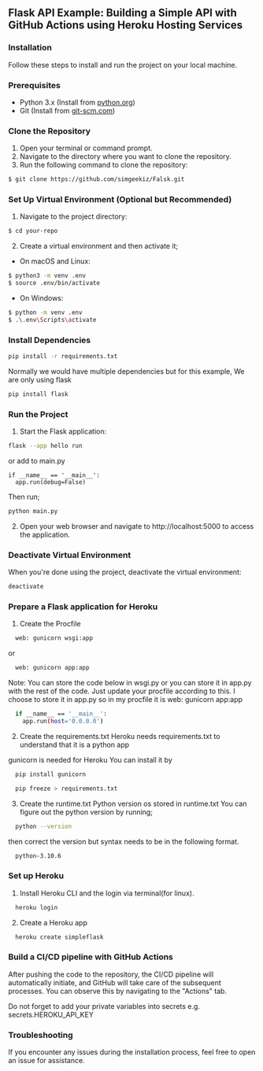 
## Flask API Example: Building a Simple API with GitHub Actions using Heroku Hosting Services

### Installation
Follow these steps to install and run the project on your local machine.

### Prerequisites

- Python 3.x (Install from [python.org](https://www.python.org/downloads/))
- Git (Install from [git-scm.com](https://git-scm.com/downloads))

### Clone the Repository

1. Open your terminal or command prompt.
2. Navigate to the directory where you want to clone the repository.
3. Run the following command to clone the repository:

  ```bash
  $ git clone https://github.com/simgeekiz/Falsk.git
  ```

### Set Up Virtual Environment (Optional but Recommended)

1. Navigate to the project directory:

  ```bash
  $ cd your-repo
  ```

2. Create a virtual environment and then activate it;

  - On macOS and Linux:
  ```bash
  $ python3 -m venv .env
  $ source .env/bin/activate
  ```

  - On Windows:
  ```bash
  $ python -m venv .env
  $ .\.env\Scripts\activate
  ```

### Install Dependencies

  ```bash
  pip install -r requirements.txt
  ```

  Normally we would have multiple dependencies but for this example, 
  We are only using flask
  
  ```bash
  pip install flask
  ```

### Run the Project

1. Start the Flask application:

  ```bash
  flask --app hello run
  ```

  or add to main.py
  ```
  if __name__ == '__main__':
    app.run(debug=False)
  ```
  Then run;
  ```bash
  python main.py
  ```

2. Open your web browser and navigate to http://localhost:5000 to access the application.

### Deactivate Virtual Environment

When you're done using the project, deactivate the virtual environment:
  ```bash
  deactivate
  ```

### Prepare a Flask application for Heroku
1. Create the Procfile
  ```bash
    web: gunicorn wsgi:app
  ```
  or
  ```bash
    web: gunicorn app:app
  ```
  Note: You can store the code below in wsgi.py or you can store it in app.py with the rest of the code. Just update your procfile according to this. I choose to store it in app.py so in my procfile it is web: gunicorn app:app
  
  ```bash
    if __name__ == '__main__':
      app.run(host='0.0.0.0')
  ```
  
2. Create the requirements.txt 
  Heroku needs requirements.txt to understand that it is a python app

  gunicorn is needed for Heroku 
  You can install it by 
  ```bash
    pip install gunicorn
  ```

  ```bash
    pip freeze > requirements.txt
  ```

3. Create the runtime.txt
  Python version os stored in runtime.txt
  You can figure out the python version by running;
  ```bash
    python --version
  ```
  then correct the version but syntax needs to be in the following format.

  ```bash
    python-3.10.6
  ```

### Set up Heroku

1. Install Heroku CLI and the login via terminal(for linux).

  ```bash
    heroku login
  ```

2. Create a Heroku app

  ```bash
    heroku create simpleflask
  ```

### Build a CI/CD pipeline with GitHub Actions

After pushing the code to the repository, the CI/CD pipeline will automatically initiate, and GitHub will take care of the subsequent processes. You can observe this by navigating to the "Actions" tab. 

Do not forget to add your private variables into secrets
e.g. secrets.HEROKU_API_KEY

### Troubleshooting

If you encounter any issues during the installation process, feel free to open an issue for assistance.